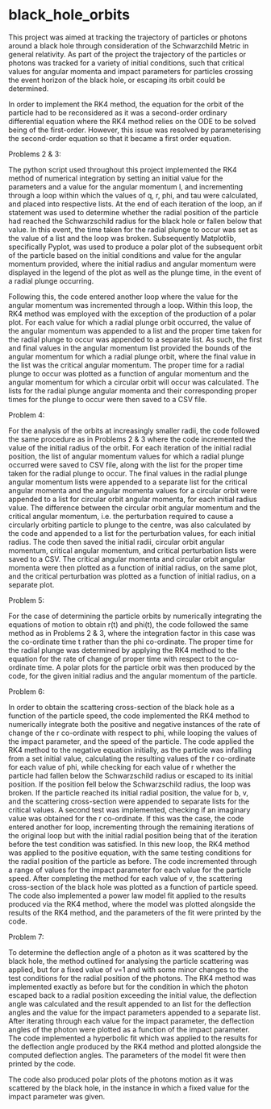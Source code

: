 # black_hole_orbits


This project was aimed at tracking the trajectory of particles or photons around a black hole through consideration of the Schwarzchild Metric in general relativity. As part of the project the trajectory of the particles or photons was tracked for a variety of initial conditions, such that critical values for angular momenta and impact parameters for particles crossing the event horizon of the black hole, or escaping its orbit could be determined.


In order to implement the RK4 method, the equation for the orbit of the particle had to be reconsidered as it was a second-order ordinary differential equation where the RK4 method relies on the ODE to be solved being of the first-order. However, this issue was resolved by parameterising the second-order equation so that it became a first order equation.


Problems 2 & 3:

The python script used throughout this project implemented the RK4 method of numerical integration by setting an initial value for the parameters and a value for the angular momentum l, and incrementing through a loop within which the values of q, r, phi, and tau were calculated, and placed into respective lists. At the end of each iteration of the loop, an if statement was used to determine whether the radial position of the particle had reached the Schwarzschild radius for the black hole or fallen below that value. In this event, the time taken for the radial plunge to occur was set as the value of a list and the loop was broken. Subsequently Matplotlib, specifically Pyplot, was used to produce a polar plot of the subsequent orbit of the particle based on the initial conditions and value for the angular momentum provided, where the initial radius and angular momentum were displayed in the legend of the plot as well as the plunge time, in the event of a radial plunge occurring.


Following this, the code entered another loop where the value for the angular momentum was incremented through a loop. Within this loop, the RK4 method was employed with the exception of the production of a polar plot. For each value for which a radial plunge orbit occurred, the value of the angular momentum was appended to a list and the proper time taken for the radial plunge to occur was appended to a separate list. As such, the first and final values in the angular momentum list provided the bounds of the angular momentum for which a radial plunge orbit, where the final value in the list was the critical angular momentum. The proper time for a radial plunge to occur was plotted as a function of angular momentum and the angular momentum for which a circular orbit will occur was calculated. The lists for the radial plunge angular momenta and their corresponding proper times for the plunge to occur were then saved to a CSV file.

Problem 4:

For the analysis of the orbits at increasingly smaller radii, the code followed the same procedure as in Problems 2 & 3 where the code incremented the value of the initial radius of the orbit. For each iteration of the initial radial position, the list of angular momentum values for which a radial plunge occurred were saved to CSV file, along with the list for the proper time taken for the radial plunge to occur. The final values in the radial plunge angular momentum lists were appended to a separate list for the critical angular momenta and the angular momenta values for a circular orbit were appended to a list for circular orbit angular momenta, for each initial radius value. The difference between the circular orbit angular momentum and the critical angular momentum, i.e. the perturbation required to cause a circularly orbiting particle to plunge to the centre, was also calculated by the code and appended to a list for the perturbation values, for each initial radius. The code then saved the initial radii, circular orbit angular momentum, critical angular momentum, and critical perturbation lists were saved to a CSV. The critical angular momenta and circular orbit angular momenta were then plotted as a function of initial radius, on the same plot, and the critical perturbation was plotted as a function of initial radius, on a separate plot.

Problem 5:

For the case of determining the particle orbits by numerically integrating the equations of motion to obtain r(t) and phi(t), the code followed the same method as in Problems 2 & 3, where the integration factor in this case was the co-ordinate time t rather than the phi co-ordinate. The proper time for the radial plunge was determined by applying the RK4 method to the equation for the rate of change of proper time with respect to the co-ordinate time. A polar plots for the particle orbit was then produced by the code, for the given initial radius and the angular momentum of the particle.

Problem 6:

In order to obtain the scattering cross-section of the black hole as a function of the particle speed, the code implemented the RK4 method to numerically integrate both the positive and negative instances of the rate of change of the r co-ordinate with respect to phi, while looping the values of the impact parameter, and the speed of the particle. The code applied the RK4 method to the negative equation initially, as the particle was infalling from a set initial value, calculating the resulting values of the r co-ordinate for each value of phi, while checking for each value of r whether the particle had fallen below the Schwarzschild radius or escaped to its initial position. If the position fell below the Schwarzschild radius, the loop was broken. If the particle reached its initial radial position, the value for b, v, and the scattering cross-section were appended to separate lists for the critical values. A second test was implemented, checking if an imaginary value was obtained for the r co-ordinate. If this was the case, the code entered another for loop, incrementing through the remaining iterations of the original loop but with the initial radial position being that of the iteration before the test condition was satisfied. In this new loop, the RK4 method was applied to the positive equation, with the same testing conditions for the radial position of the particle as before. The code incremented through a range of values for the impact parameter for each value for the particle speed. After completing the method for each value of v, the scattering cross-section of the black hole was plotted as a function of particle speed. The code also implemented a power law model fit applied to the results produced via the RK4 method, where the model was plotted alongside the results of the RK4 method, and the parameters of the fit were printed by the code.


Problem 7:

To determine the deflection angle of a photon as it was scattered by the black hole, the method outlined for analysing the particle scattering was applied, but for a fixed value of v=1 and with some minor changes to the test conditions for the radial position of the photons. The RK4 method was implemented exactly as before but for the condition in which the photon escaped back to a radial position exceeding the initial value, the deflection angle was calculated and the result appended to an list for the deflection angles and the value for the impact parameters appended to a separate list. After iterating through each value for the impact parameter, the deflection angles of the photon were plotted as a function of the impact parameter. The code implemented a hyperbolic fit which was applied to the results for the deflection angle produced by the RK4 method and plotted alongside the computed deflection angles. The parameters of the model fit were then printed by the code.

The code also produced polar plots of the photons motion as it was scattered by the black hole, in the instance in which a fixed value for the impact parameter was given. 
